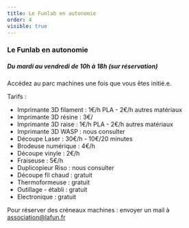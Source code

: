 ```yaml
---
title: Le Funlab en autonomie
order: 4
visible: true
---
```

### Le Funlab en autonomie
##### Du mardi au vendredi de 10h à 18h (sur réservation)

Accédez au parc machines une fois que vous êtes initié.e.

Tarifs : 

* Imprimante 3D filament : 1€/h PLA - 2€/h autres matériaux
* Imprimante 3D résine : 3€/
* Imprimante 3D raise : 1€/h PLA - 2€/h autres matériaux
* Imprimante 3D WASP : nous consulter
* Découpe Laser : 30€/h - 10€/20 minutes
* Brodeuse numérique : 4€/h
* Découpe vinyle : 2€/h
* Fraiseuse : 5€/h
* Duplicopieur Riso : nous consulter
* Découpe fil chaud : gratuit
* Thermoformeuse : gratuit
* Outillage - établi : gratuit
* Electronique : gratuit

Pour réserver des créneaux machines : envoyer un mail à association@lafun.fr